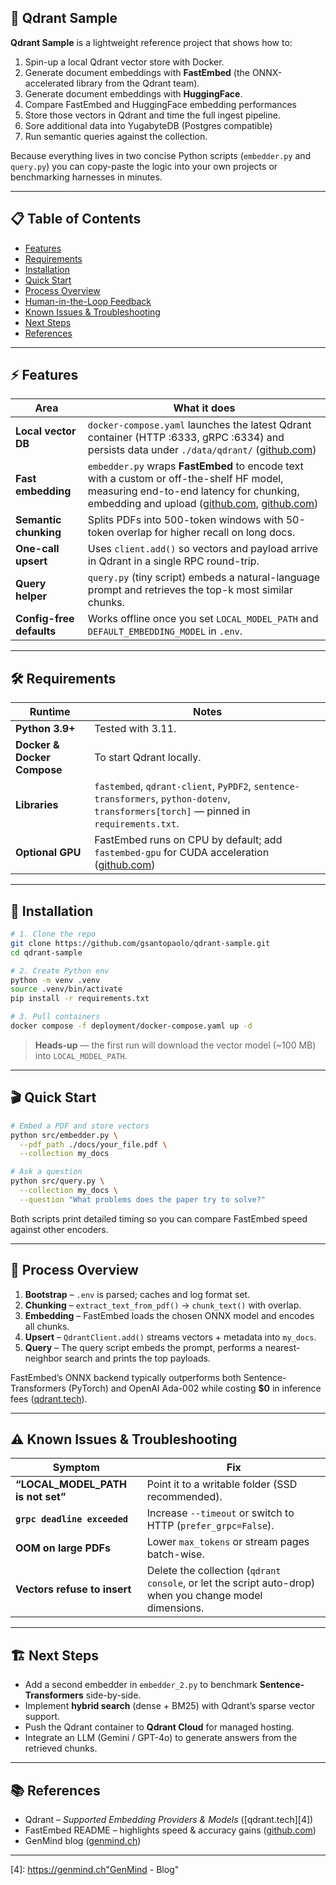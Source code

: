 ## 🧩 Qdrant Sample

**Qdrant Sample** is a lightweight reference project that shows how to:

1. Spin-up a local Qdrant vector store with Docker.
2. Generate document embeddings with **FastEmbed** (the ONNX-accelerated library from the Qdrant team).
3. Generate document embeddings with **HuggingFace**.
4. Compare FastEmbed and HuggingFace embedding performances 
5. Store those vectors in Qdrant and time the full ingest pipeline. 
6. Sore additional data into YugabyteDB (Postgres compatible)
7. Run semantic queries against the collection.

Because everything lives in two concise Python scripts (`embedder.py` and `query.py`) you can 
copy-paste the logic into your own projects or benchmarking harnesses in minutes.

---

## 📋 Table of Contents

* [Features](#-features)
* [Requirements](#-requirements)
* [Installation](#-installation)
* [Quick Start](#-quick-start)
* [Process Overview](#-process-overview)
* [Human-in-the-Loop Feedback](#-human-in-the-loop-feedback)
* [Known Issues & Troubleshooting](#-known-issues--troubleshooting)
* [Next Steps](#-next-steps)
* [References](#-references)

---

## ⚡️ Features

| Area                     | What it does                                                                                                                                                                                 |
| ------------------------ | -------------------------------------------------------------------------------------------------------------------------------------------------------------------------------------------- |
| **Local vector DB**      | `docker-compose.yaml` launches the latest Qdrant container (HTTP :6333, gRPC :6334) and persists data under `./data/qdrant/` ([github.com][1])                                               |
| **Fast embedding**       | `embedder.py` wraps **FastEmbed** to encode text with a custom or off-the-shelf HF model, measuring end-to-end latency for chunking, embedding and upload ([github.com][1], [github.com][2]) |
| **Semantic chunking**    | Splits PDFs into 500-token windows with 50-token overlap for higher recall on long docs.                                                                                                     |
| **One-call upsert**      | Uses `client.add()` so vectors and payload arrive in Qdrant in a single RPC round-trip.                                                                                                      |
| **Query helper**         | `query.py` (tiny script) embeds a natural-language prompt and retrieves the top-k most similar chunks.                                                                                       |
| **Config-free defaults** | Works offline once you set `LOCAL_MODEL_PATH` and `DEFAULT_EMBEDDING_MODEL` in `.env`.                                                                                                       |

---

## 🛠️ Requirements

| Runtime                     | Notes                                                                                                                                   |
| --------------------------- | --------------------------------------------------------------------------------------------------------------------------------------- |
| **Python 3.9+**             | Tested with 3.11.                                                                                                                       |
| **Docker & Docker Compose** | To start Qdrant locally.                                                                                                                |
| **Libraries**               | `fastembed`, `qdrant-client`, `PyPDF2`, `sentence-transformers`, `python-dotenv`, `transformers[torch]` — pinned in `requirements.txt`. |
| **Optional GPU**            | FastEmbed runs on CPU by default; add `fastembed-gpu` for CUDA acceleration ([github.com][2])                                           |

---

## 🚀 Installation

```bash
# 1. Clone the repo
git clone https://github.com/gsantopaolo/qdrant-sample.git
cd qdrant-sample

# 2. Create Python env
python -m venv .venv
source .venv/bin/activate
pip install -r requirements.txt

# 3. Pull containers
docker compose -f deployment/docker-compose.yaml up -d
```

> **Heads-up** — the first run will download the vector model (\~100 MB) into `LOCAL_MODEL_PATH`.

---

## 🎬 Quick Start

```bash
# Embed a PDF and store vectors
python src/embedder.py \
  --pdf_path ./docs/your_file.pdf \
  --collection my_docs

# Ask a question
python src/query.py \
  --collection my_docs \
  --question "What problems does the paper try to solve?"
```

Both scripts print detailed timing so you can compare FastEmbed speed against other encoders.

---

## 🔄 Process Overview

1. **Bootstrap** – `.env` is parsed; caches and log format set.
2. **Chunking** – `extract_text_from_pdf()` → `chunk_text()` with overlap.
3. **Embedding** – FastEmbed loads the chosen ONNX model and encodes all chunks.
4. **Upsert** – `QdrantClient.add()` streams vectors + metadata into `my_docs`.
5. **Query** – The query script embeds the prompt, performs a nearest-neighbor search and prints the top payloads.

FastEmbed’s ONNX backend typically outperforms both Sentence-Transformers (PyTorch) and OpenAI Ada-002 while costing **\$0** in inference fees ([qdrant.tech][3]).

---


## ⚠️ Known Issues & Troubleshooting

| Symptom                             | Fix                                                                                                     |
| ----------------------------------- | ------------------------------------------------------------------------------------------------------- |
| **“LOCAL\_MODEL\_PATH is not set”** | Point it to a writable folder (SSD recommended).                                                        |
| **`grpc deadline exceeded`**        | Increase `--timeout` or switch to HTTP (`prefer_grpc=False`).                                           |
| **OOM on large PDFs**               | Lower `max_tokens` or stream pages batch-wise.                                                          |
| **Vectors refuse to insert**        | Delete the collection (`qdrant console`, or let the script auto-drop) when you change model dimensions. |

---

## 🏗️ Next Steps

* Add a second embedder in `embedder_2.py` to benchmark **Sentence-Transformers** side-by-side.
* Implement **hybrid search** (dense + BM25) with Qdrant’s sparse vector support.
* Push the Qdrant container to **Qdrant Cloud** for managed hosting.
* Integrate an LLM (Gemini / GPT-4o) to generate answers from the retrieved chunks.

---

## 📚 References

* Qdrant – *Supported Embedding Providers & Models* ([qdrant.tech][4])
* FastEmbed README – highlights speed & accuracy gains ([github.com][3])
* GenMind blog ([genmind.ch][3])

---
[1]: https://github.com/qdrant/fastembed?utm_source=genmind.ch "qdrant/fastembed: Fast, Accurate, Lightweight Python library to make ..."
[2]: https://qdrant.tech/articles/fastembed/?utm_source=genmind.ch "FastEmbed: Qdrant's Efficient Python Library for Embedding ..."
[3]: https://qdrant.tech/documentation/embeddings/?utm_source=genmind.ch "Embeddings - Qdrant"
[4]: https://genmind.ch"GenMind - Blog"
